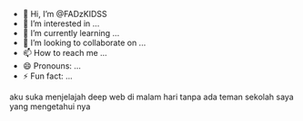 - 👋 Hi, I’m @FADzKIDSS
- 👀 I’m interested in ...
- 🌱 I’m currently learning ...
- 💞️ I’m looking to collaborate on ...
- 📫 How to reach me ...
- 😄 Pronouns: ...
- ⚡ Fun fact: ...

<!---
FADzKIDSS/FADzKIDSS is a ✨ special ✨ repository because its `README.md` (this file) appears on your GitHub profile.
You can click the Preview link to take a look at your changes.
--->
aku suka menjelajah deep web di malam hari tanpa ada teman sekolah saya yang mengetahui nya
